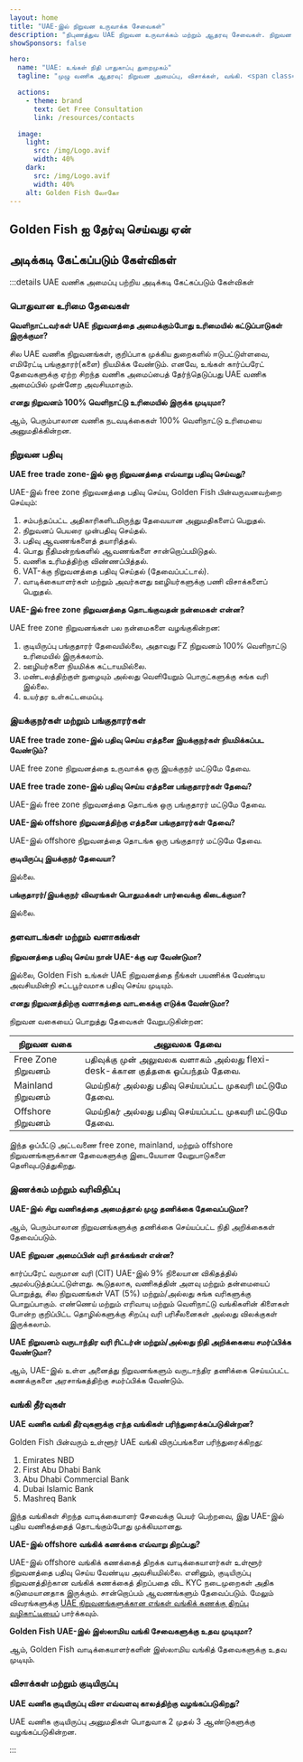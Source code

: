 ```yaml
---
layout: home
title: "UAE-இல் நிறுவன உருவாக்க சேவைகள்"
description: "நிபுணத்துவ UAE நிறுவன உருவாக்கம் மற்றும் ஆதரவு சேவைகள். நிறுவன அமைப்பு, வங்கி, வரி, சட்ட மற்றும் விசா தீர்வுகள். அங்கீகாரத்திற்குப் பிறகு மட்டுமே கட்டணம்."
showSponsors: false

hero:
  name: "UAE: உங்கள் நிதி பாதுகாப்பு துறைமுகம்"
  tagline: "முழு வணிக ஆதரவு: நிறுவன அமைப்பு, விசாக்கள், வங்கி. <span class='hl'>வெற்றி இல்லை — கட்டணம் இல்லை</span>."

  actions:
    - theme: brand
      text: Get Free Consultation
      link: /resources/contacts

  image:
    light:
      src: /img/Logo.avif
      width: 40%
    dark:
      src: /img/Logo.avif
      width: 40%
    alt: Golden Fish லோகோ
---
```


<FeatureCards :features="[
  {
    title: 'Company Setup Guide',
    details: '**Free Zone, Offshore, Mainland, Branch** ஆகியவற்றில் நிறுவனங்களை அமைப்பதற்கான முழுமையான வழிகாட்டி.',
    items: [
      'Free Zones மற்றும் Mainland-இல் 100% வெளிநாட்டு உரிமை கிடைக்கும்',
      'குறைந்த வரி விகிதங்கள் - 9% நிறுவன வரி மட்டுமே',
      'நாணய கட்டுப்பாடுகள் இல்லை - எளிதான மூலதன திரும்பப்பெறுதல்'
    ],
    linkText: 'Learn more',
    link: '/uae-business/offer/company-registration/',
    icon: {
      light: '/img/iStock-2051326997.avif',
      dark: '/img/iStock-1448478309.jpg',
      alt: 'நிறுவன அமைப்பு வழிகாட்டி'
    }
  },
  {
    title: 'Bank Account Opening',
    details: 'UAE-இன் நம்பகமான வங்கிகளுடன் வணிக அல்லது தனிப்பட்ட வங்கி கணக்குகளை எளிதாகத் திறக்கவும்.',
    items: [
      'அரசு அங்கீகாரங்களுக்கான முழு PRO சேவைகள்',
      'முழுமையான வங்கி தொகுப்பு அமைப்பு',
      '**96% வெற்றி விகிதம்**',
    ],
    linkText: 'Learn more',
    link: '/uae-business/offer/banking/',
    icon: {
      light: '/img/iStock-2153786564.avif',
      dark: '/img/iStock-2166793628.avif',
      alt: 'வங்கி சேவைகள்'
    }
  },
  {
    title: 'Golden Visa & Residency',
    details: 'தடையற்ற விண்ணப்ப செயல்முறை மூலம் நீண்டகால குடியிருப்புக்கான UAE **Golden Visa**-வைப் பெறுங்கள்.',
    items: [
      '**ஒவ்வொரு 6 மாதங்களுக்கும் UAE-க்குள் நுழைய வேண்டிய அவசியம் இல்லை**',
      'தகுதி நிபந்தனைகளை பராமரிக்கும் போது புதுப்பிப்பு விருப்பத்துடன் 10 ஆண்டுகள் செல்லுபடியாகும்',
      '92% வெற்றி விகிதம்',
    ],
    linkText: 'Learn more',
    link: '/uae-business/offer/golden-visa/',
    icon: {
      light: '/img/iStock-1312241253.avif',
      dark: '/img/ILONMASKID.webp',
      alt: 'விசா சேவைகள்'
    }
  },
]" />

<FeatureCards :features="[
  {
    title: 'Compliance Services',
    details: 'ESR அறிக்கைகள் மற்றும் UBO தாக்கல்கள் உட்பட சிக்கலான UAE ஒழுங்குமுறை தேவைகள் குறித்து எங்கள் நிபுணர்கள் வழிகாட்டுகிறார்கள்.',
    items: [],
    linkText: 'Learn more',
    link: '/uae-business/company-registration/Protect-Your-Business',
    icon: {
      light: '/img/iStock-1299393716.avif',
      dark: '/img/iStock-2149731304.avif',
      alt: 'இணக்க சேவைகள்'
    }
  },
  {
    title: 'Corporate Tax & VAT',
    details: 'Federal Tax Authority (FTA) உடன் நிறுவன வரி மற்றும் VAT கடமைகளுக்கு இணங்க நிபுணர் ஆலோசனை உறுதி செய்கிறது.',
    items: [],
    linkText: 'Learn more',
    link: '/uae-business/company-registration/accounting-legal',
    icon: {
      light: '/img/iStock-1018285934.avif',
      dark: '/img/iStock-584576538.avif',
      alt: 'வரி சேவைகள்'
    }
  },
  {
    title: 'Legal Services',
    details: 'M&As, நிறுவன மறுசீரமைப்பு, நிதியளிப்பு மற்றும் தகராறு தீர்வு தொடர்பான UAE சட்டங்கள் குறித்து சட்ட குழு ஆலோசனை வழங்குகிறது.',
    items: [],
    linkText: 'Learn more',
    link: '/uae-business/company-registration/Protect-Your-Business',
    icon: {
      light: '/img/iStock-650045508.avif',
      dark: '/img/iStock-1498627598.avif',
      alt: 'சட்ட சேவைகள்'
    }
  },
  {
    title: 'Accounting & Payroll',
    details: 'எங்கள் கணக்காளர்கள் நிதியை நிர்வகிக்கிறார்கள், கணக்கு வைத்தல், சரிசெய்தல், ஊதியப்பட்டியல் மற்றும் தணிக்கை ஆதரவை வழங்குகிறார்கள், வேலைக்கு அமர்த்தும் செலவுகளை சேமிக்கிறார்கள்.',
    items: [],
    linkText: 'Learn more',
    link: '/resources/contacts',
    icon: {
      light: '/img/iStock-1022793868.avif',
      dark: '/img/iStock-1320130292.jpg',
      alt: 'கணக்கியல் சேவைகள்'
    }
  },
]" />

## Golden Fish ஐ தேர்வு செய்வது ஏன்

<BenefitsList :features="[
  {
    icon: '🏢',
    title: 'உள்ளூர் UAE நிபுணத்துவம்',
    text: 'துபாயில் உள்ள அர்ப்பணிப்பு மிக்க நிபுணர்கள் செயல்முறையின் ஒவ்வொரு படியிலும் நிபுணத்துவ வழிகாட்டுதலை வழங்குகிறார்கள்.'
  },
  {
    icon: '📊',
    title: 'நிரூபிக்கப்பட்ட வெற்றி விகிதம்',
    text: 'எங்களின் பிரீமியம் செயலாக்கத்தின் மூலம் நூற்றுக்கணக்கான விசாக்கள், வங்கிக் கணக்குகள் மற்றும் நிறுவன பதிவுகளுடன் 90% க்கும் மேல் ஒப்புதல் விகிதம்.'
  },
  {
    icon: '💸',
    title: '**வெற்றி-அடிப்படையிலான கட்டணங்கள்**',
    text: '[ஒப்புதலுக்குப் பிறகு மட்டுமே செலுத்துங்கள்](/uae-business/benefits/success-based-fees). மறைக்கப்பட்ட செலவுகள் இல்லாமல் முழுமையான வெளிப்படைத்தன்மை.'
  },
]" />

## அடிக்கடி கேட்கப்படும் கேள்விகள்

:::details UAE வணிக அமைப்பு பற்றிய அடிக்கடி கேட்கப்படும் கேள்விகள்

### பொதுவான உரிமை தேவைகள்

**வெளிநாட்டவர்கள் UAE நிறுவனத்தை அமைக்கும்போது உரிமையில் கட்டுப்பாடுகள் இருக்குமா?**

சில UAE வணிக நிறுவனங்கள், குறிப்பாக முக்கிய துறைகளில் ஈடுபட்டுள்ளவை, எமிரேட்டி பங்குதாரர்(களை) நியமிக்க வேண்டும். எனவே, உங்கள் கார்ப்பரேட் தேவைகளுக்கு ஏற்ற சிறந்த வணிக அமைப்பைத் தேர்ந்தெடுப்பது UAE வணிக அமைப்பில் முன்னேற அவசியமாகும்.

**எனது நிறுவனம் 100% வெளிநாட்டு உரிமையில் இருக்க முடியுமா?**

ஆம், பெரும்பாலான வணிக நடவடிக்கைகள் 100% வெளிநாட்டு உரிமையை அனுமதிக்கின்றன.

### நிறுவன பதிவு

**UAE free trade zone-இல் ஒரு நிறுவனத்தை எவ்வாறு பதிவு செய்வது?**

UAE-இல் free zone நிறுவனத்தை பதிவு செய்ய, Golden Fish பின்வருவனவற்றை செய்யும்:

1. சம்பந்தப்பட்ட அதிகாரிகளிடமிருந்து தேவையான அனுமதிகளைப் பெறுதல்.
2. நிறுவனப் பெயரை முன்பதிவு செய்தல்.
3. பதிவு ஆவணங்களைத் தயாரித்தல்.
4. பொது நீதிமன்றங்களில் ஆவணங்களை சான்றொப்பமிடுதல்.
5. வணிக உரிமத்திற்கு விண்ணப்பித்தல்.
6. VAT-க்கு நிறுவனத்தை பதிவு செய்தல் (தேவைப்பட்டால்).
7. வாடிக்கையாளர்கள் மற்றும் அவர்களது ஊழியர்களுக்கு பணி விசாக்களைப் பெறுதல்.

**UAE-இல் free zone நிறுவனத்தை தொடங்குவதன் நன்மைகள் என்ன?**

UAE free zone நிறுவனங்கள் பல நன்மைகளை வழங்குகின்றன:

1. குடியிருப்பு பங்குதாரர் தேவையில்லை, அதாவது FZ நிறுவனம் 100% வெளிநாட்டு உரிமையில் இருக்கலாம்.
2. ஊழியர்களை நியமிக்க கட்டாயமில்லை.
3. மண்டலத்திற்குள் நுழையும் அல்லது வெளியேறும் பொருட்களுக்கு சுங்க வரி இல்லை.
4. உயர்தர உள்கட்டமைப்பு.

### இயக்குநர்கள் மற்றும் பங்குதாரர்கள்

**UAE free trade zone-இல் பதிவு செய்ய எத்தனை இயக்குநர்கள் நியமிக்கப்பட வேண்டும்?**

UAE free zone நிறுவனத்தை உருவாக்க ஒரு இயக்குநர் மட்டுமே தேவை.

**UAE free trade zone-இல் பதிவு செய்ய எத்தனை பங்குதாரர்கள் தேவை?**

UAE-இல் free zone நிறுவனத்தை தொடங்க ஒரு பங்குதாரர் மட்டுமே தேவை.

**UAE-இல் offshore நிறுவனத்திற்கு எத்தனை பங்குதாரர்கள் தேவை?**

UAE-இல் offshore நிறுவனத்தை தொடங்க ஒரு பங்குதாரர் மட்டுமே தேவை.

**குடியிருப்பு இயக்குநர் தேவையா?**

இல்லை.

**பங்குதாரர்/இயக்குநர் விவரங்கள் பொதுமக்கள் பார்வைக்கு கிடைக்குமா?**

இல்லை.

### தளவாடங்கள் மற்றும் வளாகங்கள்

**நிறுவனத்தை பதிவு செய்ய நான் UAE-க்கு வர வேண்டுமா?**

இல்லை, Golden Fish உங்கள் UAE நிறுவனத்தை நீங்கள் பயணிக்க வேண்டிய அவசியமின்றி சட்டபூர்வமாக பதிவு செய்ய முடியும்.

**எனது நிறுவனத்திற்கு வளாகத்தை வாடகைக்கு எடுக்க வேண்டுமா?**

நிறுவன வகையைப் பொறுத்து தேவைகள் வேறுபடுகின்றன:

| நிறுவன வகை | அலுவலக தேவை |
| ----------------- | --------------------------------------------------------------------------------------- |
| Free Zone நிறுவனம் | பதிவுக்கு முன் அலுவலக வளாகம் அல்லது flexi-desk-க்கான குத்தகை ஒப்பந்தம் தேவை. |
| Mainland நிறுவனம் | மெய்நிகர் அல்லது பதிவு செய்யப்பட்ட முகவரி மட்டுமே தேவை. |
| Offshore நிறுவனம் | மெய்நிகர் அல்லது பதிவு செய்யப்பட்ட முகவரி மட்டுமே தேவை. |

இந்த ஒப்பீட்டு அட்டவணை free zone, mainland, மற்றும் offshore நிறுவனங்களுக்கான தேவைகளுக்கு இடையேயான வேறுபாடுகளை தெளிவுபடுத்துகிறது.

### இணக்கம் மற்றும் வரிவிதிப்பு

**UAE-இல் சிறு வணிகத்தை அமைத்தால் முழு தணிக்கை தேவைப்படுமா?**

ஆம், பெரும்பாலான நிறுவனங்களுக்கு தணிக்கை செய்யப்பட்ட நிதி அறிக்கைகள் தேவைப்படும்.

**UAE நிறுவன அமைப்பின் வரி தாக்கங்கள் என்ன?**

கார்ப்பரேட் வருமான வரி (CIT) UAE-இல் 9% நிலையான விகிதத்தில் அமல்படுத்தப்பட்டுள்ளது. கூடுதலாக, வணிகத்தின் அளவு மற்றும் தன்மையைப் பொறுத்து, சில நிறுவனங்கள் VAT (5%) மற்றும்/அல்லது சுங்க வரிகளுக்கு பொறுப்பாகும். எண்ணெய் மற்றும் எரிவாயு மற்றும் வெளிநாட்டு வங்கிகளின் கிளைகள் போன்ற குறிப்பிட்ட தொழில்களுக்கு சிறப்பு வரி பரிசீலனைகள் அல்லது விலக்குகள் இருக்கலாம்.

**UAE நிறுவனம் வருடாந்திர வரி ரிட்டர்ன் மற்றும்/அல்லது நிதி அறிக்கையை சமர்ப்பிக்க வேண்டுமா?**

ஆம், UAE-இல் உள்ள அனைத்து நிறுவனங்களும் வருடாந்திர தணிக்கை செய்யப்பட்ட கணக்குகளை அரசாங்கத்திற்கு சமர்ப்பிக்க வேண்டும்.

### வங்கி தீர்வுகள்

**UAE வணிக வங்கி தீர்வுகளுக்கு எந்த வங்கிகள் பரிந்துரைக்கப்படுகின்றன?**

Golden Fish பின்வரும் உள்ளூர் UAE வங்கி விருப்பங்களை பரிந்துரைக்கிறது:

1. Emirates NBD
2. First Abu Dhabi Bank
3. Abu Dhabi Commercial Bank
4. Dubai Islamic Bank
5. Mashreq Bank

இந்த வங்கிகள் சிறந்த வாடிக்கையாளர் சேவைக்கு பெயர் பெற்றவை, இது UAE-இல் புதிய வணிகத்தைத் தொடங்கும்போது முக்கியமானது.

**UAE-இல் offshore வங்கிக் கணக்கை எவ்வாறு திறப்பது?**

UAE-இல் offshore வங்கிக் கணக்கைத் திறக்க வாடிக்கையாளர்கள் உள்ளூர் நிறுவனத்தை பதிவு செய்ய வேண்டிய அவசியமில்லை. எனினும், குடியிருப்பு நிறுவனத்திற்கான வங்கிக் கணக்கைத் திறப்பதை விட KYC நடைமுறைகள் அதிக கடுமையானதாக இருக்கும். சான்றொப்பம் ஆவணங்களும் தேவைப்படும். மேலும் விவரங்களுக்கு [UAE நிறுவனங்களுக்கான எங்கள் வங்கிக் கணக்கு திறப்பு வழிகாட்டியைப்](./banking) பார்க்கவும்.

**Golden Fish UAE-இல் இஸ்லாமிய வங்கி சேவைகளுக்கு உதவ முடியுமா?**

ஆம், Golden Fish வாடிக்கையாளர்களின் இஸ்லாமிய வங்கித் தேவைகளுக்கு உதவ முடியும்.

### விசாக்கள் மற்றும் குடியிருப்பு

**UAE வணிக குடியிருப்பு விசா எவ்வளவு காலத்திற்கு வழங்கப்படுகிறது?**

UAE வணிக குடியிருப்பு அனுமதிகள் பொதுவாக 2 முதல் 3 ஆண்டுகளுக்கு வழங்கப்படுகின்றன.

:::